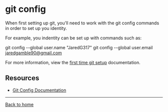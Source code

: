 # git config

When first setting up git, you'll need to work with the git config commands in order to set up you identity.

For example, you indentity can be set up with commands such as:


git config --global user.name "JaredG317"
git config --global user.email jaredgamble90@gmail.com


For more information, view the [first time git setup](https://git-scm.com/book/en/v2/Getting-Started-First-Time-Git-Setup) documentation.

## Resources

- [Git Config Documentation](https://git-scm.com/docs/git-config)

---

[Back to home](../README.md)